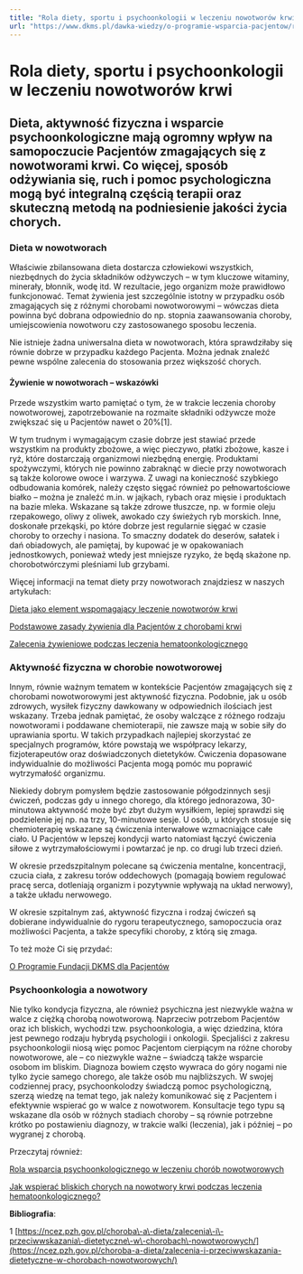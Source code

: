 ```yaml
---
title: "Rola diety, sportu i psychoonkologii w leczeniu nowotworów krwi"
url: "https://www.dkms.pl/dawka-wiedzy/o-programie-wsparcia-pacjentow/rola-diety-sportu-i-psychoonkologii-w-leczeniu-nowotworow-krwi"
---
```


# Rola diety, sportu i psychoonkologii w leczeniu nowotworów krwi

## Dieta, aktywność fizyczna i wsparcie psychoonkologiczne mają ogromny wpływ na samopoczucie Pacjentów zmagających się z nowotworami krwi. Co więcej, sposób odżywiania się, ruch i pomoc psychologiczna mogą być integralną częścią terapii oraz skuteczną metodą na podniesienie jakości życia chorych.

### Dieta w nowotworach


Właściwie zbilansowana dieta dostarcza człowiekowi wszystkich, niezbędnych do życia składników odżywczych – w tym kluczowe witaminy, minerały, błonnik, wodę itd. W rezultacie, jego organizm może prawidłowo funkcjonować. Temat żywienia jest szczególnie istotny w przypadku osób zmagających się z różnymi chorobami nowotworowymi – wówczas dieta powinna być dobrana odpowiednio do np. stopnia zaawansowania choroby, umiejscowienia nowotworu czy zastosowanego sposobu leczenia.


Nie istnieje żadna uniwersalna dieta w nowotworach, która sprawdziłaby się równie dobrze w przypadku każdego Pacjenta. Można jednak znaleźć pewne wspólne zalecenia do stosowania przez większość chorych.


#### Żywienie w nowotworach – wskazówki


Przede wszystkim warto pamiętać o tym, że w trakcie leczenia choroby nowotworowej, zapotrzebowanie na rozmaite składniki odżywcze może zwiększać się u Pacjentów nawet o 20%\[1]. 


W tym trudnym i wymagającym czasie dobrze jest stawiać przede wszystkim na produkty zbożowe, a więc pieczywo, płatki zbożowe, kasze i ryż, które dostarczają organizmowi niezbędną energię. Produktami spożywczymi, których nie powinno zabraknąć w diecie przy nowotworach są także kolorowe owoce i warzywa. Z uwagi na konieczność szybkiego odbudowania komórek, należy często sięgać również po pełnowartościowe białko – można je znaleźć m.in. w jajkach, rybach oraz mięsie i produktach na bazie mleka. Wskazane są także zdrowe tłuszcze, np. w formie oleju rzepakowego, oliwy z oliwek, awokado czy świeżych ryb morskich. Inne, doskonałe przekąski, po które dobrze jest regularnie sięgać w czasie choroby to orzechy i nasiona. To smaczny dodatek do deserów, sałatek i dań obiadowych, ale pamiętaj, by kupować je w opakowaniach jednostkowych, ponieważ wtedy jest mniejsze ryzyko, że będą skażone np. chorobotwórczymi pleśniami lub grzybami. 


Więcej informacji na temat diety przy nowotworach znajdziesz w naszych artykułach:


[Dieta jako element wspomagający leczenie nowotworów krwi](/dawka-wiedzy/o-programie-wsparcia-pacjentow/dieta-jako-element-wspomagajacy-leczenie-nowotworow-krwi "Dieta jako element wspomagający leczenie nowotworów krwi")


[Podstawowe zasady żywienia dla Pacjentów z chorobami krwi](/dawka-wiedzy/o-programie-wsparcia-pacjentow/podstawowe-zasady-zywienia-dla-pacjentow-z-chorobami-krwi "Podstawowe zasady żywienia dla Pacjentów z chorobami krwi")


[Zalecenia żywieniowe podczas leczenia hematoonkologicznego](/dawka-wiedzy/o-programie-wsparcia-pacjentow/zalecenia-zywieniowe-podczas-leczenia-hematoonkologicznego "Skutki uboczne chemioterapii i radioterapii a prawidłowa dieta")


### Aktywność fizyczna w chorobie nowotworowej


Innym, równie ważnym tematem w kontekście Pacjentów zmagających się z chorobami nowotworowymi jest aktywność fizyczna. Podobnie, jak u osób zdrowych, wysiłek fizyczny dawkowany w odpowiednich ilościach jest wskazany. Trzeba jednak pamiętać, że osoby walczące z różnego rodzaju nowotworami i poddawane chemioterapii, nie zawsze mają w sobie siły do uprawiania sportu. W takich przypadkach najlepiej skorzystać ze specjalnych programów, które powstają we współpracy lekarzy, fizjoterapeutów oraz doświadczonych dietetyków. Ćwiczenia dopasowane indywidualnie do możliwości Pacjenta mogą pomóc mu poprawić wytrzymałość organizmu.


Niekiedy dobrym pomysłem będzie zastosowanie półgodzinnych sesji ćwiczeń, podczas gdy u innego chorego, dla którego jednorazowa, 30\-minutowa aktywność może być zbyt dużym wysiłkiem, lepiej sprawdzi się podzielenie jej np. na trzy, 10\-minutowe sesje. U osób, u których stosuje się chemioterapię wskazane są ćwiczenia interwałowe wzmacniające całe ciało. U Pacjentów w lepszej kondycji warto natomiast łączyć ćwiczenia siłowe z wytrzymałościowymi i powtarzać je np. co drugi lub trzeci dzień. 


W okresie przedszpitalnym polecane są ćwiczenia mentalne, koncentracji, czucia ciała, z zakresu torów oddechowych (pomagają bowiem regulować pracę serca, dotleniają organizm i pozytywnie wpływają na układ nerwowy), a także układu nerwowego.


W okresie szpitalnym zaś, aktywność fizyczna i rodzaj ćwiczeń są dobierane indywidualnie do rygoru terapeutycznego, samopoczucia oraz możliwości Pacjenta, a także specyfiki choroby, z którą się zmaga.


To też może Ci się przydać:


[O Programie Fundacji DKMS dla Pacjentów](/dawka-wiedzy/o-programie-wsparcia-pacjentow "O Programie Wsparcia Pacjentów")


### Psychoonkologia a nowotwory


Nie tylko kondycja fizyczna, ale również psychiczna jest niezwykle ważna w walce z ciężką chorobą nowotworową. Naprzeciw potrzebom Pacjentów oraz ich bliskich, wychodzi tzw. psychoonkologia, a więc dziedzina, która jest pewnego rodzaju hybrydą psychologii i onkologii. Specjaliści z zakresu psychoonkologii niosą więc pomoc Pacjentom cierpiącym na różne choroby nowotworowe, ale – co niezwykle ważne – świadczą także wsparcie osobom im bliskim. Diagnoza bowiem często wywraca do góry nogami nie tylko życie samego chorego, ale także osób mu najbliższych. W swojej codziennej pracy, psychoonkolodzy świadczą pomoc psychologiczną, szerzą wiedzę na temat tego, jak należy komunikować się z Pacjentem i efektywnie wspierać go w walce z nowotworem. Konsultacje tego typu są wskazane dla osób w różnych stadiach choroby – są równie potrzebne krótko po postawieniu diagnozy, w trakcie walki (leczenia), jak i później – po wygranej z chorobą.


Przeczytaj również:


[Rola wsparcia psychoonkologicznego w leczeniu chorób nowotworowych](/dawka-wiedzy/o-programie-wsparcia-pacjentow/rola-wsparcia-psychoonkologicznego-w-leczeniu-chorob-nowotworowych "Rola wsparcia psychoonkologicznego w leczeniu chorób nowotworowych")


[Jak wspierać bliskich chorych na nowotwory krwi podczas leczenia hematoonkologicznego?](/dawka-wiedzy/o-programie-wsparcia-pacjentow/jak-wspierac-bliskich-chorych-na-nowotwory-krwi-podczas-leczenia-hematoonkologicznego "Jak wspierać bliskich chorych na nowotwory krwi podczas leczenia hematoonkologicznego?")


**Bibliografia**:


1 [https://ncez.pzh.gov.pl/choroba\-a\-dieta/zalecenia\-i\-przeciwwskazania\-dietetyczne\-w\-chorobach\-nowotworowych/](https://ncez.pzh.gov.pl/choroba-a-dieta/zalecenia-i-przeciwwskazania-dietetyczne-w-chorobach-nowotworowych/)


  



